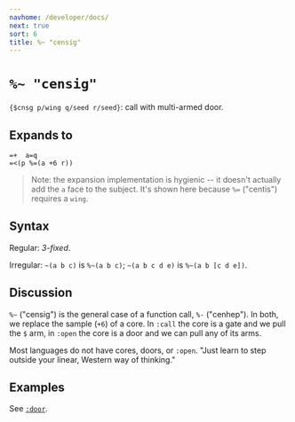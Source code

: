 ```yaml
---
navhome: /developer/docs/
next: true
sort: 6
title: %~ "censig"
---
```


# `%~ "censig"`

`{$cnsg p/wing q/seed r/seed}`: call with multi-armed door.

## Expands to

```
=+  a=q
=<(p %=(a +6 r))
```

> Note: the expansion implementation is hygienic -- it doesn't actually add the
> `a` face to the subject. It's shown here because `%=` ("centis") requires a `wing`.

## Syntax

Regular: *3-fixed*.

Irregular: `~(a b c)` is `%~(a b c)`; `~(a b c d e)` is `%~(a b
[c d e])`.

## Discussion

`%~` ("censig") is the general case of a function call, `%-` ("cenhep").  In
both, we replace the sample (`+6`) of a core.  In `:call` the
core is a gate and we pull the `$` arm, in `:open` the
core is a door and we can pull any of its arms.

Most languages do not have cores, doors, or `:open`.  "Just
learn to step outside your linear, Western way of thinking."

## Examples

See [`:door`](../../bar-core/cab-door).

